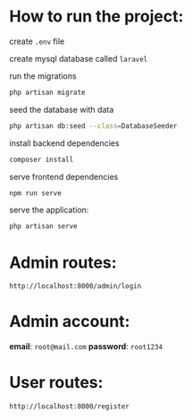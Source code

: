 # How to run the project:

create `.env` file

create mysql database called `laravel`

run the migrations

```bash
php artisan migrate
```

seed the database with data

```bash
php artisan db:seed --class=DatabaseSeeder
```

install backend dependencies

```bash
composer install
```

serve frontend dependencies

```bash
npm run serve
```

serve the application:

```bash
php artisan serve
```

# Admin routes:

`http://localhost:8000/admin/login`

# Admin account:

**email**: `root@mail.com`
**password**: `root1234`

# User routes:

`http://localhost:8000/register`
